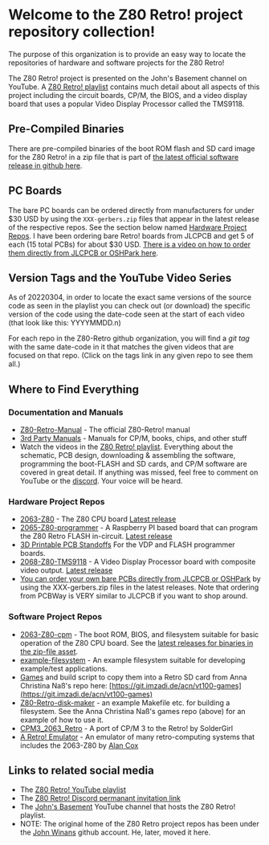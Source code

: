 # Welcome to the Z80 Retro! project repository collection!

The purpose of this organization is to provide an easy way to locate the
repositories of hardware and software projects for the Z80 Retro!

The Z80 Retro! project is presented on the John's Basement channel on YouTube.
A [Z80 Retro!
playlist](https://www.youtube.com/playlist?list=PL3by7evD3F51Cf9QnsAEdgSQ4cz7HQZX5)
contains much detail about all aspects of this project including the circuit
boards, CP/M, the BIOS, and a video display board that uses a popular Video
Display Processor called the TMS9118.

## Pre-Compiled Binaries

There are pre-compiled binaries of the boot ROM flash and SD card image for the
Z80 Retro! in a zip file that is part of [the latest official software release
in github here](https://github.com/Z80-Retro/2063-Z80-cpm/releases/latest).

## PC Boards

The bare PC boards can be ordered directly from manufacturers for under $30 USD
by using the `XXX-gerbers.zip` files that appear in the latest release of the
respective repos.  See the section below named [Hardware Project
Repos](https://github.com/Z80-Retro#hardware-project-repos).  I have been
ordering bare Retro! boards from JLCPCB and get 5 of each (15 total PCBs) for
about $30 USD.  [There is a video on how to order them directly from JLCPCB or
OSHPark here](https://youtu.be/AUg_sbPnzn0).

## Version Tags and the YouTube Video Series

As of 20220304, in order to locate the exact same versions of the source code
as seen in the playlist you can check out (or download) the specific version of
the code using the date-code seen at the start of each video (that look like
this: YYYYMMDD.n)

For each repo in the Z80-Retro github organization, you will find a *git tag*
with the same date-code in it that matches the given videos that are focused on
that repo.  (Click on the tags link in any given repo to see them all.)

## Where to Find Everything

### Documentation and Manuals

- [Z80-Retro-Manual](https://github.com/Z80-Retro/Z80-Retro-Manual) - The
official Z80-Retro! manual
- [3rd Party Manuals](https://github.com/Z80-Retro/manuals) - Manuals for CP/M,
books, chips, and other stuff
- Watch the videos in the [Z80 Retro!
playlist](https://www.youtube.com/playlist?list=PL3by7evD3F51Cf9QnsAEdgSQ4cz7HQZX5).
Everything about the schematic, PCB design, downloading & assembling the
software, programming the boot-FLASH and SD cards, and CP/M software are
covered in great detail.  If anything was missed, feel free to comment on
YouTube or the [discord](https://discord.gg/jf73DRZvh5).  Your voice will be
heard.

### Hardware Project Repos

- [2063-Z80](https://github.com/Z80-Retro/2063-Z80) - The Z80 CPU board [Latest
release](https://github.com/Z80-Retro/2063-Z80/releases/latest)
- [2065-Z80-programmer](https://github.com/Z80-Retro/2065-Z80-programmer) - A
Raspberry PI based board that can program the Z80 Retro FLASH in-circuit.
[Latest
release](https://github.com/Z80-Retro/2065-Z80-programmer/releases/latest)
- [3D Printable PCB Standoffs](https://github.com/Z80-Retro/pcb-standoffs) For
the VDP and FLASH programmer boards.
- [2068-Z80-TMS9118](https://github.com/Z80-Retro/2068-Z80-TMS9118) - A Video
Display Processor board with composite video output. [Latest
release](https://github.com/Z80-Retro/2068-Z80-TMS9118/releases/latest)
- [You can order your own bare PCBs directly from JLCPCB or
OSHPark](https://youtu.be/AUg_sbPnzn0) by using the XXX-gerbers.zip files in
the latest releases. Note that ordering from PCBWay is VERY similar to JLCPCB
if you want to shop around.

### Software Project Repos

- [2063-Z80-cpm](https://github.com/Z80-Retro/2063-Z80-cpm) - The boot ROM,
BIOS, and filesystem suitable for basic operation of the Z80 CPU board. See the
[latest releases for binaries in the zip-file
asset](https://github.com/Z80-Retro/2063-Z80-cpm/releases/latest).
- [example-filesystem](https://github.com/Z80-Retro/example-filesystem) - An
example filesystem suitable for developing example/test applications.
- [Games](https://github.com/Z80-Retro/acn-vt100-games) and build script to
copy them into a Retro SD card from Anna Christina Naß's repo here:
[https://git.imzadi.de/acn/vt100-games](https://git.imzadi.de/acn/vt100-games)
- [Z80-Retro-disk-maker](https://github.com/Z80-Retro/Z80-Retro-disk-maker) -
an example Makefile etc. for building a filesystem.  See the Anna Christina
Naß's games repo (above) for an example of how to use it.
- [CPM3_2063_Retro](https://gitlab.com/SolderGirl/CPM3_2063_Retro) - A port of
CP/M 3 to the Retro! by SolderGirl
- [A Retro! Emulator](https://github.com/EtchedPixels/EmulatorKit) - An
emulator of many retro-computing systems that includes the 2063-Z80 by [Alan
Cox](https://en.wikipedia.org/wiki/Alan_Cox_(computer_programmer))

## Links to related social media

- The [Z80 Retro! YouTube
playlist](https://www.youtube.com/playlist?list=PL3by7evD3F51Cf9QnsAEdgSQ4cz7HQZX5)
- The [Z80 Retro! Discord permanant invitation
link](https://discord.gg/jf73DRZvh5)
- The [John's Basement](http://youtube.com/@JohnsBasement) YouTube channel that
hosts the Z80 Retro! playlist.
- NOTE: The original home of the Z80 Retro project repos has been under the
[John Winans](https://github.com/johnwinans) github account.  He, later, moved
it here.

<!-- vim: set ft=markdown cc=80 tw=80 : -->
